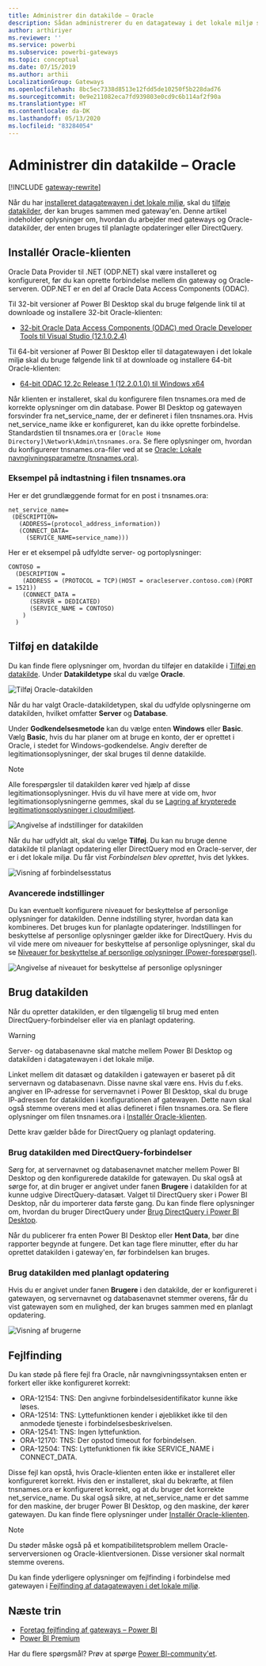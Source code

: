 ```yaml
---
title: Administrer din datakilde – Oracle
description: Sådan administrerer du en datagateway i det lokale miljø samt de datakilder, der hører til denne gateway.
author: arthiriyer
ms.reviewer: ''
ms.service: powerbi
ms.subservice: powerbi-gateways
ms.topic: conceptual
ms.date: 07/15/2019
ms.author: arthii
LocalizationGroup: Gateways
ms.openlocfilehash: 8bc5ec7338d8513e12fdd5de10250f5b228dad76
ms.sourcegitcommit: 0e9e211082eca7fd939803e0cd9c6b114af2f90a
ms.translationtype: HT
ms.contentlocale: da-DK
ms.lasthandoff: 05/13/2020
ms.locfileid: "83284054"
---
```

# <a name="manage-your-data-source---oracle"></a>Administrer din datakilde – Oracle

[!INCLUDE [gateway-rewrite](../includes/gateway-rewrite.md)]

Når du har [installeret datagatewayen i det lokale miljø](/data-integration/gateway/service-gateway-install), skal du [tilføje datakilder](service-gateway-data-sources.md#add-a-data-source), der kan bruges sammen med gateway'en. Denne artikel indeholder oplysninger om, hvordan du arbejder med gateways og Oracle-datakilder, der enten bruges til planlagte opdateringer eller DirectQuery.

## <a name="install-the-oracle-client"></a>Installér Oracle-klienten

Oracle Data Provider til .NET (ODP.NET) skal være installeret og konfigureret, før du kan oprette forbindelse mellem din gateway og Oracle-serveren. ODP.NET er en del af Oracle Data Access Components (ODAC).

Til 32-bit versioner af Power BI Desktop skal du bruge følgende link til at downloade og installere 32-bit Oracle-klienten:

* [32-bit Oracle Data Access Components (ODAC) med Oracle Developer Tools til Visual Studio (12.1.0.2.4)](https://www.oracle.com/technetwork/topics/dotnet/utilsoft-086879.html)

Til 64-bit versioner af Power BI Desktop eller til datagatewayen i det lokale miljø skal du bruge følgende link til at downloade og installere 64-bit Oracle-klienten:

* [64-bit ODAC 12.2c Release 1 (12.2.0.1.0) til Windows x64](https://www.oracle.com/technetwork/database/windows/downloads/index-090165.html)

Når klienten er installeret, skal du konfigurere filen tnsnames.ora med de korrekte oplysninger om din database. Power BI Desktop og gatewayen forsvinder fra net_service_name, der er defineret i filen tnsnames.ora. Hvis net_service_name ikke er konfigureret, kan du ikke oprette forbindelse. Standardstien til tnsnames.ora er `[Oracle Home Directory]\Network\Admin\tnsnames.ora`. Se flere oplysninger om, hvordan du konfigurerer tnsnames.ora-filer ved at se [Oracle: Lokale navngivningsparametre (tnsnames.ora)](https://docs.oracle.com/cd/B28359_01/network.111/b28317/tnsnames.htm).

### <a name="example-tnsnamesora-file-entry"></a>Eksempel på indtastning i filen tnsnames.ora

Her er det grundlæggende format for en post i tnsnames.ora:

```
net_service_name=
 (DESCRIPTION=
   (ADDRESS=(protocol_address_information))
   (CONNECT_DATA=
     (SERVICE_NAME=service_name)))
```

Her er et eksempel på udfyldte server- og portoplysninger:

```
CONTOSO =
  (DESCRIPTION =
    (ADDRESS = (PROTOCOL = TCP)(HOST = oracleserver.contoso.com)(PORT = 1521))
    (CONNECT_DATA =
      (SERVER = DEDICATED)
      (SERVICE_NAME = CONTOSO)
    )
  )
```

## <a name="add-a-data-source"></a>Tilføj en datakilde

Du kan finde flere oplysninger om, hvordan du tilføjer en datakilde i [Tilføj en datakilde](service-gateway-data-sources.md#add-a-data-source). Under **Datakildetype** skal du vælge **Oracle**.

![Tilføj Oracle-datakilden](media/service-gateway-onprem-manage-oracle/data-source-oracle.png)

Når du har valgt Oracle-datakildetypen, skal du udfylde oplysningerne om datakilden, hvilket omfatter **Server** og **Database**. 

Under **Godkendelsesmetode** kan du vælge enten **Windows**  eller **Basic**. Vælg **Basic**, hvis du har planer om at bruge en konto, der er oprettet i Oracle, i stedet for Windows-godkendelse. Angiv derefter de legitimationsoplysninger, der skal bruges til denne datakilde.

> [!NOTE]
> Alle forespørgsler til datakilden kører ved hjælp af disse legitimationsoplysninger. Hvis du vil have mere at vide om, hvor legitimationsoplysningerne gemmes, skal du se [Lagring af krypterede legitimationsoplysninger i cloudmiljøet](service-gateway-data-sources.md#store-encrypted-credentials-in-the-cloud).

![Angivelse af indstillinger for datakilden](media/service-gateway-onprem-manage-oracle/data-source-oracle2.png)

Når du har udfyldt alt, skal du vælge **Tilføj**. Du kan nu bruge denne datakilde til planlagt opdatering eller DirectQuery mod en Oracle-server, der er i det lokale miljø. Du får vist *Forbindelsen blev oprettet*, hvis det lykkes.

![Visning af forbindelsesstatus](media/service-gateway-onprem-manage-oracle/datasourcesettings4.png)

### <a name="advanced-settings"></a>Avancerede indstillinger

Du kan eventuelt konfigurere niveauet for beskyttelse af personlige oplysninger for datakilden. Denne indstilling styrer, hvordan data kan kombineres. Det bruges kun for planlagte opdateringer. Indstillingen for beskyttelse af personlige oplysninger gælder ikke for DirectQuery. Hvis du vil vide mere om niveauer for beskyttelse af personlige oplysninger, skal du se [Niveauer for beskyttelse af personlige oplysninger (Power-forespørgsel)](https://support.office.com/article/Privacy-levels-Power-Query-CC3EDE4D-359E-4B28-BC72-9BEE7900B540).

![Angivelse af niveauet for beskyttelse af personlige oplysninger](media/service-gateway-onprem-manage-oracle/datasourcesettings9.png)

## <a name="use-the-data-source"></a>Brug datakilden

Når du opretter datakilden, er den tilgængelig til brug med enten DirectQuery-forbindelser eller via en planlagt opdatering.

> [!WARNING]
> Server- og databasenavne skal matche mellem Power BI Desktop og datakilden i datagatewayen i det lokale miljø.

Linket mellem dit datasæt og datakilden i gatewayen er baseret på dit servernavn og databasenavn. Disse navne skal være ens. Hvis du f.eks. angiver en IP-adresse for servernavnet i Power BI Desktop, skal du bruge IP-adressen for datakilden i konfigurationen af gatewayen. Dette navn skal også stemme overens med et alias defineret i filen tnsnames.ora. Se flere oplysninger om filen tnsnames.ora i [Installér Oracle-klienten](#install-the-oracle-client).

Dette krav gælder både for DirectQuery og planlagt opdatering.

### <a name="use-the-data-source-with-directquery-connections"></a>Brug datakilden med DirectQuery-forbindelser

Sørg for, at servernavnet og databasenavnet matcher mellem Power BI Desktop og den konfigurerede datakilde for gatewayen. Du skal også at sørge for, at din bruger er angivet under fanen **Brugere** i datakilden for at kunne udgive DirectQuery-datasæt. Valget til DirectQuery sker i Power BI Desktop, når du importerer data første gang. Du kan finde flere oplysninger om, hvordan du bruger DirectQuery under [Brug DirectQuery i Power BI Desktop](desktop-use-directquery.md).

Når du publicerer fra enten Power BI Desktop eller **Hent Data**, bør dine rapporter begynde at fungere. Det kan tage flere minutter, efter du har oprettet datakilden i gateway'en, før forbindelsen kan bruges.

### <a name="use-the-data-source-with-scheduled-refresh"></a>Brug datakilden med planlagt opdatering

Hvis du er angivet under fanen **Brugere** i den datakilde, der er konfigureret i gatewayen, og servernavnet og databasenavnet stemmer overens, får du vist gatewayen som en mulighed, der kan bruges sammen med en planlagt opdatering.

![Visning af brugerne](media/service-gateway-onprem-manage-oracle/powerbi-gateway-enterprise-schedule-refresh.png)

## <a name="troubleshooting"></a>Fejlfinding

Du kan støde på flere fejl fra Oracle, når navngivningssyntaksen enten er forkert eller ikke konfigureret korrekt:

* ORA-12154: TNS: Den angivne forbindelsesidentifikator kunne ikke løses.
* ORA-12514: TNS: Lyttefunktionen kender i øjeblikket ikke til den anmodede tjeneste i forbindelsesbeskrivelsen.
* ORA-12541: TNS: Ingen lyttefunktion.
* ORA-12170: TNS: Der opstod timeout for forbindelsen.
* ORA-12504: TNS: Lyttefunktionen fik ikke SERVICE_NAME i CONNECT_DATA.

Disse fejl kan opstå, hvis Oracle-klienten enten ikke er installeret eller konfigureret korrekt. Hvis den er installeret, skal du bekræfte, at filen tnsnames.ora er konfigureret korrekt, og at du bruger det korrekte net_service_name. Du skal også sikre, at net_service_name er det samme for den maskine, der bruger Power BI Desktop, og den maskine, der kører gatewayen. Du kan finde flere oplysninger under [Installér Oracle-klienten](#install-the-oracle-client).

> [!NOTE]
> Du støder måske også på et kompatibilitetsproblem mellem Oracle-serverversionen og Oracle-klientversionen. Disse versioner skal normalt stemme overens.

Du kan finde yderligere oplysninger om fejlfinding i forbindelse med gatewayen i [Fejlfinding af datagatewayen i det lokale miljø](/data-integration/gateway/service-gateway-tshoot).

## <a name="next-steps"></a>Næste trin

* [Foretag fejlfinding af gateways – Power BI](service-gateway-onprem-tshoot.md)
* [Power BI Premium](../admin/service-premium-what-is.md)

Har du flere spørgsmål? Prøv at spørge [Power BI-community'et](https://community.powerbi.com/).
